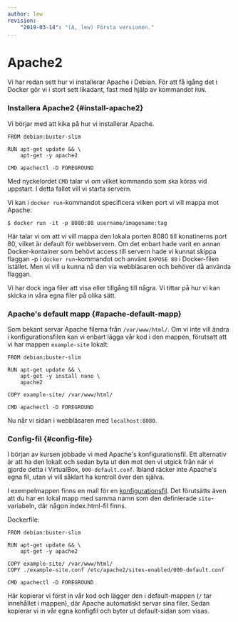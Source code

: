 ```yaml
---
author: lew
revision:
    "2019-03-14": "(A, lew) Första versionen."
...
```

Apache2
=======================

Vi har redan sett hur vi installerar Apache i Debian. För att få igång det i Docker gör vi i stort sett likadant, fast med hjälp av kommandot `RUN`.



### Installera Apache2 {#install-apache2}

Vi börjar med att kika på hur vi installerar Apache.

```
FROM debian:buster-slim

RUN apt-get update && \
    apt-get -y apache2

CMD apachectl -D FOREGROUND
```

Med nyckelordet `CMD` talar vi om vilket kommando som ska köras vid uppstart. I detta fallet vill vi starta servern.

Vi kan i `docker run`-kommandot specificera vilken port vi vill mappa mot Apache:

`$ docker run -it -p 8080:80 username/imagename:tag`

Här talar vi om att vi vill mappa den lokala porten 8080 till konatinerns port 80, vilket är default för webbservern. Om det enbart hade varit en annan Docker-kontainer som behövt access till servern hade vi kunnat skippa flaggan -p i `docker run`-kommandot och använt `EXPOSE 80` i Docker-filen istället. Men vi vill u kunna nå den via webbläsaren och behöver då använda flaggan.

Vi har dock inga filer att visa eller tillgång till några. Vi tittar på hur vi kan skicka in våra egna filer på olika sätt.



### Apache's default mapp {#apache-default-mapp}

Som bekant servar Apache filerna från `/var/www/html/`. Om vi inte vill ändra i konfigurationsfilen kan vi enbart lägga vår kod i den mappen, förutsatt att vi har mappen `example-site` lokalt:

```
FROM debian:buster-slim

RUN apt-get update && \
    apt-get -y install nano \
    apache2

COPY example-site/ /var/www/html/

CMD apachectl -D FOREGROUND
```

Nu når vi sidan i webbläsaren med `localhost:8080`.



### Config-fil {#config-file}

I början av kursen jobbade vi med Apache's konfigurationsfil. Ett alternativ är att ha den lokalt och sedan byta ut den mot den vi utgick från när vi gjorde detta i VirtualBox, `000-default.conf`. Ibland räcker inte Apache's egna fil, utan vi vill såklart ha kontroll över den själva.

I exempelmappen finns en mall för en [konfigurationsfil](https://github.com/dbwebb-se/vlinux/blob/master/example/apache/config-template.conf). Det förutsätts även att du har en lokal mapp med samma namn som den definierade `site`-variabeln, där någon index.html-fil finns.


Dockerfile:

```
FROM debian:buster-slim

RUN apt-get update && \
    apt-get -y apache2

COPY example-site/ /var/www/html/
COPY ./example-site.conf /etc/apache2/sites-enabled/000-default.conf

CMD apachectl -D FOREGROUND
```

Här kopierar vi först in vår kod och lägger den i default-mappen (`/` tar innehållet i mappen), där Apache automatiskt servar sina filer. Sedan kopierar vi in vår egna konfigfil och byter ut default-sidan som visas.
